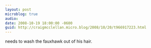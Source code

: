 ```yaml
---
layout: post
microblog: true
audio: 
date: 2008-10-19 18:00:00 -0600
guid: http://craigmcclellan.micro.blog/2008/10/20/t966917223.html
---
```

needs to wash the fauxhawk out of his hair.
